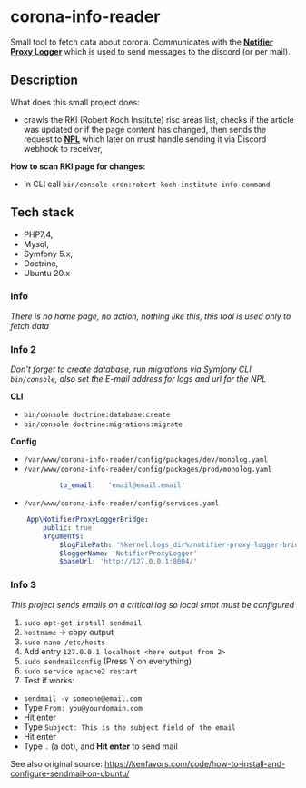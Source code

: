 # corona-info-reader
Small tool to fetch data about corona. Communicates with the <a href="https://github.com/Volmarg/notifier-proxy-logger">**Notifier Proxy Logger**</a> which is used 
to send messages to the discord (or per mail).

## Description
What does this small project does:
- crawls the RKI (Robert Koch Institute) risc areas list, checks if the article was updated or if the page content has changed,
then sends the request to <a href="https://github.com/Volmarg/notifier-proxy-logger">**NPL**</a> which later on must handle sending it via Discord webhook to receiver,
  
**How to scan RKI page for changes:**
- In CLI call `bin/console cron:robert-koch-institute-info-command`

## Tech stack
- PHP7.4,
- Mysql,
- Symfony 5.x,
- Doctrine,
- Ubuntu 20.x

### Info
*There is no home page, no action, nothing like this, this tool is used only to fetch data*

### Info 2
*Don't forget to create database, run migrations via Symfony CLI `bin/console`, also set the E-mail address for logs and url for the NPL*

**CLI**
- `bin/console doctrine:database:create`
- `bin/console doctrine:migrations:migrate`

**Config**
- `/var/www/corona-info-reader/config/packages/dev/monolog.yaml`
- `/var/www/corona-info-reader/config/packages/prod/monolog.yaml`
```yaml
            to_email:   'email@email.email'
```

- `/var/www/corona-info-reader/config/services.yaml`
```yaml
    App\NotifierProxyLoggerBridge:
        public: true
        arguments:
            $logFilePath: '%kernel.logs_dir%/notifier-proxy-logger-bridge.log'
            $loggerName: 'NotifierProxyLogger'
            $baseUrl: 'http://127.0.0.1:8004/'
```

### Info 3
*This project sends emails on a critical log so local smpt must be configured*

1. `sudo apt-get install sendmail`
2. `hostname` -> copy output
3. `sudo nano /etc/hosts`
4. Add entry `127.0.0.1 localhost <here output from 2>`
5. `sudo sendmailconfig` (Press Y on everything)
6. `sudo service apache2 restart`
7. Test if works:
- `sendmail -v someone@email.com`
- Type `From: you@yourdomain.com`
- Hit enter
- Type `Subject: This is the subject field of the email`
- Hit enter
- Type `.` (a dot), and **Hit enter** to send mail

See also original source: https://kenfavors.com/code/how-to-install-and-configure-sendmail-on-ubuntu/
